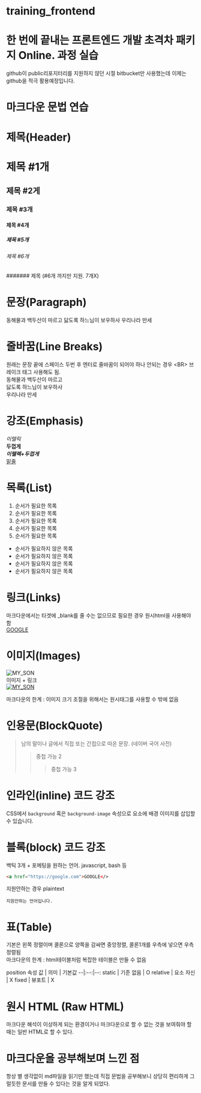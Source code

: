 # training_frontend
# 한 번에 끝내는 프론트엔드 개발 초격차 패키지 Online. 과정 실습

github이 public리포지터리를 지원하지 않던 시절 bitbucket만 사용했는데 이제는 github을 적극 활용예정입니다.

# 마크다운 문법 연습

# 제목(Header)
# 제목 #1개
## 제목 #2게
### 제목 #3개
#### 제목 #4개
##### 제목 #5개
###### 제목 #6개
####### 제목 (#6개 까지만 지원. 7개X)

# 문장(Paragraph)
동해물과 백두산이 마르고 닳도록 하느님이 보우하사 우리나라 만세

# 줄바꿈(Line Breaks)
원래는 문장 끝에 스페이스 두번 후 엔터로 줄바꿈이 되어야 하나 안되는 경우 \<BR> 브레이크 태그 사용해도 됨.  
동해물과 백두산이 마르고  
닳도록 하느님이 보우하사  
우리나라 만세  

# 강조(Emphasis)
_이텔릭_  
**두껍게**  
**_이텔렉+두껍게_**  
<u>밑줄</u>  

# 목록(List)
1. 순서가 필요한 목록
1. 순서가 필요한 목록
1. 순서가 필요한 목록
1. 순서가 필요한 목록
1. 순서가 필요한 목록

- 순서가 필요하지 않은 목록
- 순서가 필요하지 않은 목록
- 순서가 필요하지 않은 목록
- 순서가 필요하지 않은 목록

# 링크(Links)
마크다운에서는 타겟에 _blank를 줄 수는 없으므로 필요한 경우 원시html을 사용해야함  
[GOOGLE](https://google.com)

# 이미지(Images)
![MY_SON](https://github.com/foenix76/training_frontend/son_young.jpg)  
이미지 + 링크  
[![MY_SON](https://github.com/foenix76/training_frontend/son_young.jpg)](https://dev.hi.ne.kr)

마크다운의 한계 : 이미지 크기 조절을 위해서는 원시태그를 사용할 수 밖에 없음  

# 인용문(BlockQuote)
> 남의 말이나 글에서 직접 또는 간접으로 따온 문장.
>(네이버 국어 사전)
>> 중첩 가능 2
>>> 중첩 가능 3

# 인라인(inline) 코드 강조
CSS에서 `background` 혹은 `background-image` 속성으로 요소에 배경 이미지를 삽입할 수 있습니다.

# 블록(block) 코드 강조
백틱 3개 + 포메팅을 원하는 언어. javascript, bash 등
```html
<a href="https://google.com">GOOGLE</>
```
지원안하는 경우 plaintext  
```plaintext
지원안하는 언어입니다. 
```    

# 표(Table)
기본은 왼쪽 정렬이며 콜론으로 양쪽을 감싸면 중앙정렬, 콜론1개를 우측에 넣으면 우측정렬됨  
마크다운의 한계 : html테이블처럼 복잡한 테이블은 만들 수 없음

position 속성
값 | 의미 | 기본값
--|:--:|--:
static | 기준 없음 | O
relative | 요소 자신 | X
fixed | 뷰포트 | X

# 원시 HTML (Raw HTML)
마크다운 해석이 이상하게 되는 환경이거나 마크다운으로 할 수 없는 것을 보여줘야 할 때는 일반 HTML로 할 수 있다.

# 마크다운을 공부해보며 느낀 점
항상 별 생각없이 md파일을 읽기만 했는데 직접 문법을 공부해보니 상당히 편리하게 그럴듯한 문서를 만들 수 있다는 것을 알게 되었다.
